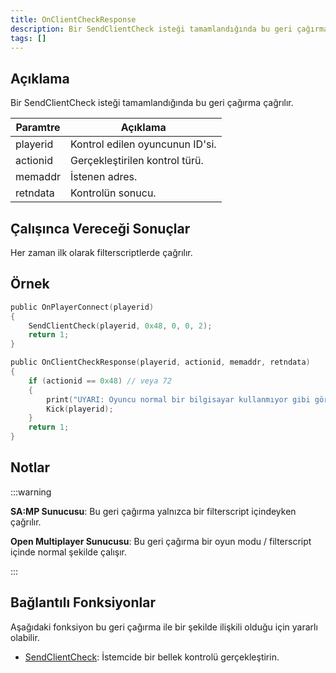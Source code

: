 ```yaml
---
title: OnClientCheckResponse
description: Bir SendClientCheck isteği tamamlandığında bu geri çağırma çağrılır
tags: []
---
```


## Açıklama

Bir SendClientCheck isteği tamamlandığında bu geri çağırma çağrılır.

| Paramtre      | Açıklama                           |
| ------------- | --------------------------------- |
| playerid      | Kontrol edilen oyuncunun ID'si.    |
| actionid      | Gerçekleştirilen kontrol türü.     |
| memaddr       | İstenen adres.                     |
| retndata      | Kontrolün sonucu.                  |

## Çalışınca Vereceği Sonuçlar

Her zaman ilk olarak filterscriptlerde çağrılır.

## Örnek

```c
public OnPlayerConnect(playerid)
{
    SendClientCheck(playerid, 0x48, 0, 0, 2);
    return 1;
}

public OnClientCheckResponse(playerid, actionid, memaddr, retndata)
{
    if (actionid == 0x48) // veya 72
    {
        print("UYARI: Oyuncu normal bir bilgisayar kullanmıyor gibi görünüyor!");
        Kick(playerid);
    }
    return 1;
}
```

## Notlar

:::warning

**SA:MP Sunucusu**: Bu geri çağırma yalnızca bir filterscript içindeyken çağrılır.

**Open Multiplayer Sunucusu**: Bu geri çağırma bir oyun modu / filterscript içinde normal şekilde çalışır.

:::

## Bağlantılı Fonksiyonlar

Aşağıdaki fonksiyon bu geri çağırma ile bir şekilde ilişkili olduğu için yararlı olabilir.

- [SendClientCheck](../functions/SendClientCheck): İstemcide bir bellek kontrolü gerçekleştirin.
